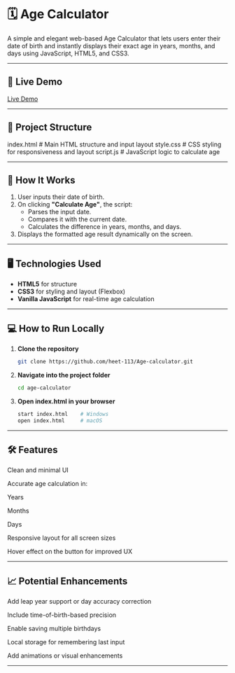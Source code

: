 # 🗓️ Age Calculator

A simple and elegant web-based Age Calculator that lets users enter their date of birth and instantly displays their exact age in years, months, and days using JavaScript, HTML5, and CSS3.

---

## 🚀 Live Demo

[Live Demo](https://heet-113.github.io/Age-Calculator/)

---

## 📁 Project Structure

index.html # Main HTML structure and input layout
style.css # CSS styling for responsiveness and layout
script.js # JavaScript logic to calculate age

---

## 🧠 How It Works

1. User inputs their date of birth.
2. On clicking **"Calculate Age"**, the script:
   - Parses the input date.
   - Compares it with the current date.
   - Calculates the difference in years, months, and days.
3. Displays the formatted age result dynamically on the screen.

---

## 🖥️ Technologies Used

- **HTML5** for structure
- **CSS3** for styling and layout (Flexbox)
- **Vanilla JavaScript** for real-time age calculation

---

## 💻 How to Run Locally

1. **Clone the repository**
   ```bash
   git clone https://github.com/heet-113/Age-calculator.git

2. **Navigate into the project folder**
   ```bash
   cd age-calculator

3. **Open index.html in your browser**
   ```bash
   start index.html    # Windows
   open index.html     # macOS

---

## 🛠️ Features
  Clean and minimal UI

  Accurate age calculation in:

  Years

  Months

  Days

  Responsive layout for all screen sizes

  Hover effect on the button for improved UX

---

## 📈 Potential Enhancements
  Add leap year support or day accuracy correction

  Include time-of-birth-based precision

  Enable saving multiple birthdays

  Local storage for remembering last input

  Add animations or visual enhancements

---